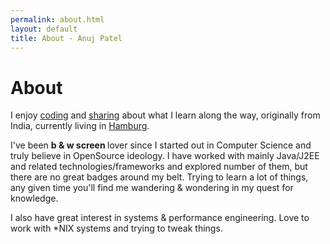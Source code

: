 ```yaml
---
permalink: about.html
layout: default
title: About - Anuj Patel
---
```

# About
 
I enjoy [coding][] and [sharing][sharing] about what I learn along the way, originally from India, currently living in [Hamburg][Hamburg].

I've been <strong>b & w screen </strong>lover since I started out in Computer Science and truly believe in OpenSource ideology.
I have worked with mainly Java/J2EE  and related technologies/frameworks and explored number of them, but there are no great badges around my belt.
Trying to learn a lot of things, any given time you'll find me wandering & wondering in my quest for knowledge.

I also have great interest in systems & performance engineering. Love to work with *NIX systems and trying to tweak things.

[Ahmedabad]: http://en.wikipedia.org/wiki/Ahmedabad
[coding]: https://www.github.com/indyaah
[sharing]: /blog
[Bengaluru]: http://en.wikipedia.org/wiki/Bangalore
[Hamburg]: http://en.wikipedia.org/wiki/Hamburg
